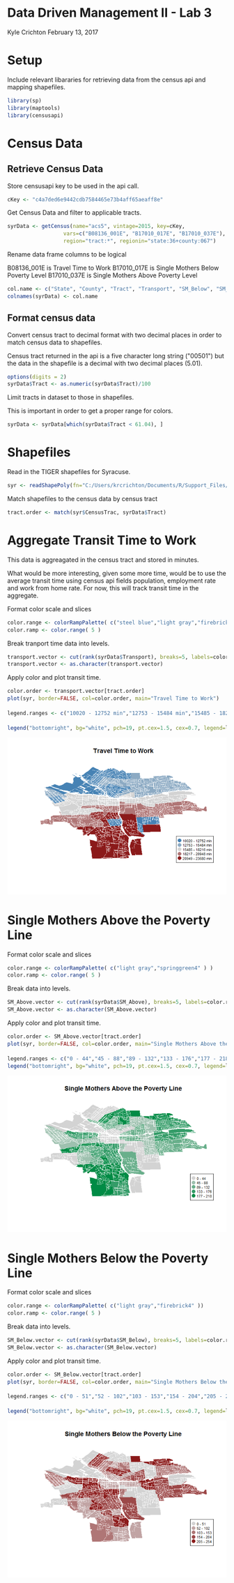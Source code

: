 Data Driven Management II - Lab 3
================
Kyle Crichton
February 13, 2017

Setup
=====

Include relevant libararies for retrieving data from the census api and mapping shapefiles.

``` r
library(sp)
library(maptools)
library(censusapi)
```

Census Data
===========

Retrieve Census Data
--------------------

Store censusapi key to be used in the api call.

``` r
cKey <- "c4a7ded6e9442cdb7584465e73b4aff65aeaff8e"
```

Get Census Data and filter to applicable tracts.

``` r
syrData <- getCensus(name="acs5", vintage=2015, key=cKey, 
                  vars=c("B08136_001E", "B17010_017E", "B17010_037E"), 
                  region="tract:*", regionin="state:36+county:067")
```

Rename data frame columns to be logical

B08136\_001E is Travel Time to Work B17010\_017E is Single Mothers Below Poverty Level B17010\_037E is Single Mothers Above Poverty Level

``` r
col.name <- c("State", "County", "Tract", "Transport", "SM_Below", "SM_Above")
colnames(syrData) <- col.name
```

Format census data
------------------

Convert census tract to decimal format with two decimal places in order to match census data to shapefiles.

Census tract returned in the api is a five character long string ("00501") but the data in the shapefile is a decimal with two decimal places (5.01).

``` r
options(digits = 2)
syrData$Tract <- as.numeric(syrData$Tract)/100
```

Limit tracts in dataset to those in shapefiles.

This is important in order to get a proper range for colors.

``` r
syrData <- syrData[which(syrData$Tract < 61.04), ]
```

Shapefiles
==========

Read in the TIGER shapefiles for Syracuse.

``` r
syr <- readShapePoly(fn="C:/Users/krcrichton/Documents/R/Support_Files/01-05-2015/01-05-2015",proj4string=CRS("+proj=longlat +datum=WGS84"))
```

Match shapefiles to the census data by census tract

``` r
tract.order <- match(syr$CensusTrac, syrData$Tract)
```

Aggregate Transit Time to Work
==============================

This data is aggreagated in the census tract and stored in minutes.

What would be more interesting, given some more time, would be to use the average transit time using census api fields population, employment rate and work from home rate. For now, this will track transit time in the aggregate.

Format color scale and slices

``` r
color.range <- colorRampPalette( c("steel blue","light gray","firebrick4" ) )
color.ramp <- color.range( 5 )
```

Break tranport time data into levels.

``` r
transport.vector <- cut(rank(syrData$Transport), breaks=5, labels=color.ramp)
transport.vector <- as.character(transport.vector)
```

Apply color and plot transit time.

``` r
color.order <- transport.vector[tract.order]
plot(syr, border=FALSE, col=color.order, main="Travel Time to Work")

legend.ranges <- c("10020 - 12752 min","12753 - 15484 min","15485 - 18216 min","18217 - 20948 min","20949 - 23680 min")

legend("bottomright", bg="white", pch=19, pt.cex=1.5, cex=0.7, legend=legend.ranges, col=color.ramp)
```

![](KR_Lab_3_files/figure-markdown_github/unnamed-chunk-11-1.png)

Single Mothers Above the Poverty Line
=====================================

Format color scale and slices

``` r
color.range <- colorRampPalette( c("light gray","springgreen4" ) )
color.ramp <- color.range( 5 )
```

Break data into levels.

``` r
SM_Above.vector <- cut(rank(syrData$SM_Above), breaks=5, labels=color.ramp)
SM_Above.vector <- as.character(SM_Above.vector)
```

Apply color and plot transit time.

``` r
color.order <- SM_Above.vector[tract.order]
plot(syr, border=FALSE, col=color.order, main="Single Mothers Above the Poverty Line")

legend.ranges <- c("0 - 44","45 - 88","89 - 132","133 - 176","177 - 218")
legend("bottomright", bg="white", pch=19, pt.cex=1.5, cex=0.7, legend=legend.ranges, col=color.ramp)
```

![](KR_Lab_3_files/figure-markdown_github/unnamed-chunk-14-1.png)

Single Mothers Below the Poverty Line
=====================================

Format color scale and slices

``` r
color.range <- colorRampPalette( c("light gray","firebrick4" ))
color.ramp <- color.range( 5 )
```

Break data into levels.

``` r
SM_Below.vector <- cut(rank(syrData$SM_Below), breaks=5, labels=color.ramp)
SM_Below.vector <- as.character(SM_Below.vector)
```

Apply color and plot transit time.

``` r
color.order <- SM_Below.vector[tract.order]
plot(syr, border=FALSE, col=color.order, main="Single Mothers Below the Poverty Line")

legend.ranges <- c("0 - 51","52 - 102","103 - 153","154 - 204","205 - 254")

legend("bottomright", bg="white", pch=19, pt.cex=1.5, cex=0.7, legend=legend.ranges, col=color.ramp)
```

![](KR_Lab_3_files/figure-markdown_github/unnamed-chunk-17-1.png)
